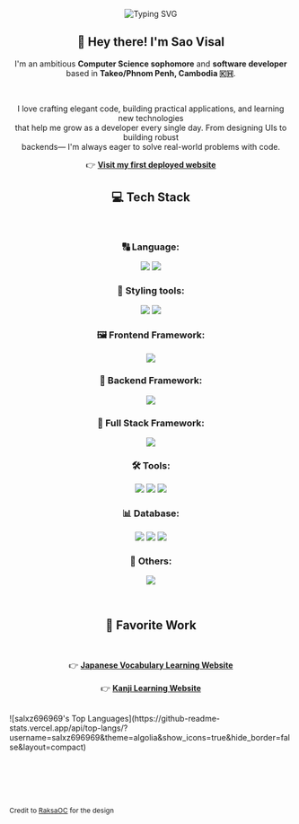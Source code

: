 <p align="center">
    <img src="https://readme-typing-svg.herokuapp.com?font=Fira+Code&size=24&pause=1000&color=F7F7F7&center=true&vCenter=true&width=435&lines=Hello!+I'm+Sao-Visal.;Welcome+to+my+GitHub+profile." alt="Typing SVG" />
  </p>
  
  <h2 align="center">👋 Hey there! I'm <strong>Sao Visal</strong></h2>
  
  <p align="center">
    I'm an ambitious <strong>Computer Science sophomore</strong> and <strong>software developer</strong><br/>
    based in <strong>Takeo/Phnom Penh, Cambodia 🇰🇭</strong>.
  </p>
  
  <br/>
  
  <p align="center">
    I love crafting elegant code, building practical applications, and learning new technologies <br/>
    that help me grow as a developer every single day. From designing UIs to building robust <br/> backends—
    I'm always eager to solve real-world problems with code.
  </p>
  
  <p align="center">
    👉 <a href="https://japanese-flash-card-five.vercel.app/" target="_blank"><strong>Visit my first deployed website</strong></a>
  </p>
  
  
  <h2 align="center">💻 Tech Stack</h2>
  
  <br/>
  
  <h3 align="center">🔠 Language:</h3>
  <p align="center">
    <img src="https://img.shields.io/badge/javascript-%23323330.svg?style=for-the-badge&logo=javascript&logoColor=%23F7DF1E"/>
    <img src="https://img.shields.io/badge/typescript-%23007ACC.svg?style=for-the-badge&logo=typescript&logoColor=white"/>
  </p>
  <h3 align="center">🎨 Styling tools:</h3>
  <p align="center">
    <img src="https://img.shields.io/badge/css3-%231572B6.svg?style=for-the-badge&logo=css3&logoColor=white"/>
    <img src="https://img.shields.io/badge/tailwindcss-%2338B2AC.svg?style=for-the-badge&logo=tailwindcss&logoColor=white"/>
  </p>
  
  <h3 align="center">🖼️ Frontend Framework:</h3>
  <p align="center">
    <img src="https://img.shields.io/badge/react-%2320232a.svg?style=for-the-badge&logo=react&logoColor=%2361DAFB"/>
  </p>
  
  <h3 align="center">🔗 Backend Framework:</h3>
  <p align="center">
    <img src="https://img.shields.io/badge/expressjs-%23404d59.svg?style=for-the-badge&logo=express&logoColor=white"/>
  </p>

  <h3 align="center">📔 Full Stack Framework:</h3>
  <p align="center">
    <img src="https://img.shields.io/badge/Nextjs-%2320232a.svg?style=for-the-badge&logo=next.js&logoColor=white"/>
  </p>
  
  <h3 align="center">🛠️ Tools:</h3>
  <p align="center">
    <img src="https://img.shields.io/badge/figma-444444.svg?style=for-the-badge&logo=figma&logoColor=red"/>
    <img src="https://img.shields.io/badge/git-%23F05032.svg?style=for-the-badge&logo=git&logoColor=white"/>
    <img src="https://img.shields.io/badge/postman-%23FF6C37.svg?style=for-the-badge&logo=postman&logoColor=white"/>
  </p>
  <h3 align="center">📊 Database:</h3>
  <p align="center">
    <img src="https://img.shields.io/badge/POSTGRES-0b5394.svg?style=for-the-badge&logo=postgresql&logoColor=white"/>
    <img src="https://img.shields.io/badge/mongodb-3F3E42.svg?style=for-the-badge&logo=mongodb&logoColor=green"/>
    <img src="https://img.shields.io/badge/MYSQL-%23007ACC.svg?style=for-the-badge&logo=mysql&logoColor=white"/>
  </p>
  <h3 align="center">🫧 Others:</h3>
  <p align="center">
    <img src="https://img.shields.io/badge/firebase-%23F05032.svg?style=for-the-badge&logo=firebase&logoColor=white"/>
  </p>

  <br/>
  
  <h2 align="center">🌟 Favorite Work</h2>
  
  <br/>
  <p align="center">
    👉 <a href="https://japanese-flash-card-five.vercel.app/" target="_blank"><strong>Japanese Vocabulary Learning Website</strong></a><br/><br/>
    👉 <a href="https://kanji-project.vercel.app/" target="_blank"><strong>Kanji Learning Website</strong></a>
  </p>
    <br/>
    ![salxz696969's Top Languages](https://github-readme-stats.vercel.app/api/top-langs/?username=salxz696969&theme=algolia&show_icons=true&hide_border=false&layout=compact)
    <br/>
    <br/>
    <br/>
    <br/>
    <br/>
    <br/>
  <p style="font-size:0.75rem">Credit to <a href="https://github.com/RaksaOC">RaksaOC</a> for the design</p>
